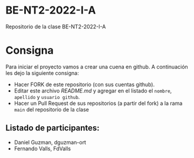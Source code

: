 # BE-NT2-2022-I-A
Repositorio de la clase BE-NT2-2022-I-A

# Consigna

Para iniciar el proyecto vamos a crear una cuena en github. A continuación les dejo la siguiente consigna:

- Hacer FORK de este repositorio (con sus cuentas github).
- Editar este archivo *README.md* y agregar en el listado el `nombre`, `apellido` y `usuario github`.
- Hacer un Pull Request de sus repositorios (a partir del fork) a la rama `main` del repositorio de la clase

## Listado de participantes:

- Daniel Guzman, dguzman-ort
- Fernando Valls, FdValls


